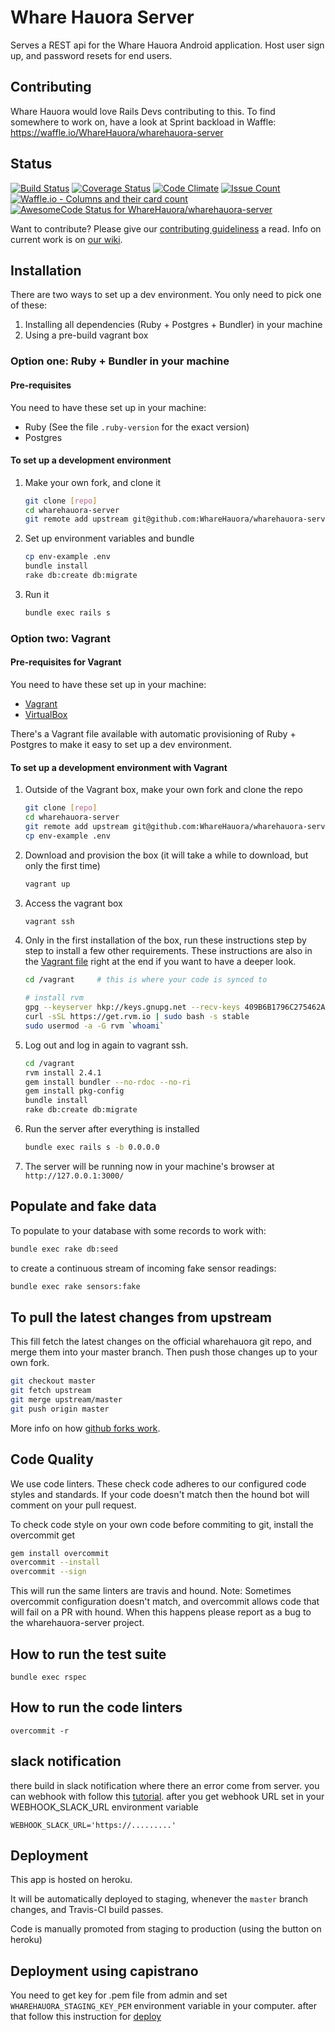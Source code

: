 # Whare Hauora Server

Serves a REST api for the Whare Hauora Android application.
Host user sign up, and password resets for end users.


## Contributing

Whare Hauora would love Rails Devs contributing to this. To find somewhere to work on, have a look at Sprint backload in Waffle:
https://waffle.io/WhareHauora/wharehauora-server


## Status

[![Build Status](https://travis-ci.org/WhareHauora/wharehauora-server.svg?branch=master)](https://travis-ci.org/WhareHauora/wharehauora-server)
[![Coverage Status](https://coveralls.io/repos/github/WhareHauora/wharehauora-server/badge.svg?branch=master)](https://coveralls.io/github/WhareHauora/wharehauora-server?branch=master)
[![Code Climate](https://codeclimate.com/github/WhareHauora/wharehauora-server/badges/gpa.svg)](https://codeclimate.com/github/WhareHauora/wharehauora-server)
[![Issue Count](https://codeclimate.com/github/WhareHauora/wharehauora-server/badges/issue_count.svg)](https://codeclimate.com/github/WhareHauora/wharehauora-server)
[![Waffle.io - Columns and their card count](https://badge.waffle.io/WhareHauora/wharehauora-server.svg?columns=all)](https://waffle.io/WhareHauora/wharehauora-server)
[![AwesomeCode Status for WhareHauora/wharehauora-server](https://awesomecode.io/projects/5f56562b-9317-4405-b45d-ec5b7a9b05f5/status)](https://awesomecode.io/projects/57)

Want to contribute? Please give our
[contributing guideliness](docs/CONTRIBUTING.md) a read.
Info on current work is on [our wiki](https://github.com/WhareHauora/wharehauora-server/wiki).

## Installation

There are two ways to set up a dev environment.
You only need to pick one of these:

1. Installing all dependencies (Ruby + Postgres + Bundler) in your machine
1. Using a pre-build vagrant box

### Option one: Ruby + Bundler in your machine

#### Pre-requisites

You need to have these set up in your machine:

* Ruby (See the file `.ruby-version` for the exact version)
* Postgres

#### To set up a development environment

1. Make your own fork, and clone it

    ```bash
    git clone [repo]
    cd wharehauora-server
    git remote add upstream git@github.com:WhareHauora/wharehauora-server.git
    ```

1. Set up environment variables and bundle

    ```bash
    cp env-example .env
    bundle install
    rake db:create db:migrate
    ```

1. Run it

    ```bash
    bundle exec rails s
    ```

### Option two: Vagrant

#### Pre-requisites for Vagrant

You need to have these set up in your machine:

* [Vagrant](https://www.vagrantup.com/)
* [VirtualBox](https://www.virtualbox.org/)

There's a Vagrant file available with automatic provisioning of Ruby + Postgres
to make it easy to set up a dev environment.

#### To set up a development environment with Vagrant

1. Outside of the Vagrant box, make your own fork and clone the repo

    ```bash
    git clone [repo]
    cd wharehauora-server
    git remote add upstream git@github.com:WhareHauora/wharehauora-server.git
    cp env-example .env
    ```

1. Download and provision the box (it will take a while to download,
  but only the first time)

    ```bash
    vagrant up
    ```

1. Access the vagrant box

    ```bash
    vagrant ssh
    ```

1. Only in the first installation of the box, run these instructions
  step by step to install a few other requirements.
  These instructions are also in the [Vagrant file](Vagrantfile) right at the
  end if you want to have a deeper look.

    ```bash
    cd /vagrant     # this is where your code is synced to

    # install rvm
    gpg --keyserver hkp://keys.gnupg.net --recv-keys 409B6B1796C275462A1703113804BB82D39DC0E3
    curl -sSL https://get.rvm.io | sudo bash -s stable
    sudo usermod -a -G rvm `whoami`
    ```

1. Log out and log in again to vagrant ssh.

    ```bash
    cd /vagrant
    rvm install 2.4.1
    gem install bundler --no-rdoc --no-ri
    gem install pkg-config
    bundle install
    rake db:create db:migrate
    ```

1. Run the server after everything is installed

    ```bash
    bundle exec rails s -b 0.0.0.0
    ```

1. The server will be running now in your machine's browser at `http://127.0.0.1:3000/`

## Populate and fake data

To populate to your database with some records to work with:

```bash
bundle exec rake db:seed
```

to create a continuous stream of incoming fake sensor readings:

```bash
bundle exec rake sensors:fake
```

## To pull the latest changes from upstream

This fill fetch the latest changes on the official wharehauora git repo,
and merge them into your master branch.
Then push those changes up to your own fork.

```bash
git checkout master
git fetch upstream
git merge upstream/master
git push origin master
```

More info on how [github forks work](https://help.github.com/articles/fork-a-repo/).

## Code Quality

We use code linters. These check code adheres to our configured code styles
and standards. If your code doesn't match then the hound bot will comment
on your pull request.

To check code style on your own code before commiting to git,
install the overcommit get

```bash
gem install overcommit
overcommit --install
overcommit --sign
```

This will run the same linters are travis and hound. Note: Sometimes overcommit
configuration doesn't match, and overcommit allows code that will fail on a PR
with hound. When this happens please report as a bug to the wharehauora-server
project.

## How to run the test suite

`bundle exec rspec`

## How to run the code linters

`overcommit -r`

## slack notification

there build in slack notification where there an error come from server. you can
webhook with follow this [tutorial](https://api.slack.com/incoming-webhooks). after
you get webhook URL set in your WEBHOOK_SLACK_URL environment variable

`WEBHOOK_SLACK_URL='https://.........'`

## Deployment

This app is hosted on heroku.

It will be automatically deployed to staging, whenever the `master` branch
changes, and Travis-CI build passes.

Code is manually promoted from staging to production (using the button on
heroku)

## Deployment using capistrano

You need to get key for .pem file from admin and set
`WHAREHAUORA_STAGING_KEY_PEM` environment variable in your computer. after that
follow this instruction for [deploy](https://www.digitalocean.com/community/tutorials/deploying-a-rails-app-on-ubuntu-14-04-with-capistrano-nginx-and-puma)

